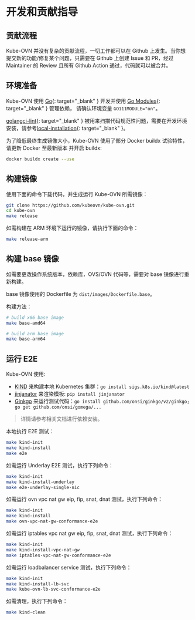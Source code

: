 # 开发和贡献指导

## 贡献流程

Kube-OVN 并没有复杂的贡献流程，一切工作都可以在 Github 上发生。当你想提交新的功能/修复某个问题，只需要在 Github 上创建 Issue 和 PR，经过 Maintainer 的 Review 且所有 Github Action 通过，代码就可以被合并。

## 环境准备

Kube-OVN 使用 [Go](https://golang.org/){: target="_blank" } 开发并使用 [Go Modules](https://github.com/golang/go/wiki/Modules){: target="_blank" } 管理依赖，
请确认环境变量 `GO111MODULE="on"`。

[golangci-lint](https://golangci-lint.run){: target="_blank" } 被用来扫描代码规范性问题，需要在开发环境安装，请参考[local-installation](https://golangci-lint.run/welcome/install/#local-installation){: target="_blank" }。

为了降低最终生成镜像大小，Kube-OVN 使用了部分 Docker buildx 试验特性，请更新 Docker 至最新版本
并开启 buildx:

```bash
docker buildx create --use
```

## 构建镜像

使用下面的命令下载代码，并生成运行 Kube-OVN 所需镜像：

```bash
git clone https://github.com/kubeovn/kube-ovn.git
cd kube-ovn
make release
```

如需构建在 ARM 环境下运行的镜像，请执行下面的命令：

```bash
make release-arm
```

## 构建 base 镜像

如需要更改操作系统版本，依赖库，OVS/OVN 代码等，需要对 base 镜像进行重新构建。

base 镜像使用的 Dockerfile 为 `dist/images/Dockerfile.base`。

构建方法：

```bash
# build x86 base image
make base-amd64

# build arm base image
make base-arm64
```

## 运行 E2E

Kube-OVN 使用:

- [KIND](https://kind.sigs.k8s.io/) 来构建本地 Kubernetes 集群：` go install sigs.k8s.io/kind@latest `
- [jinjanator](https://github.com/kpfleming/jinjanator) 来渲染模板: ` pip install jinjanator `
- [Ginkgo](https://onsi.github.io/ginkgo/) 来运行测试代码：` go install github.com/onsi/ginkgo/v2/ginkgo; go get github.com/onsi/gomega/... `

> 详情请参考相关文档进行依赖安装。

本地执行 E2E 测试：

```bash
make kind-init
make kind-install
make e2e
```

如需运行 Underlay E2E 测试，执行下列命令：

```bash
make kind-init
make kind-install-underlay
make e2e-underlay-single-nic
```

如需运行 ovn vpc nat gw eip, fip, snat, dnat 测试，执行下列命令：

```bash
make kind-init
make kind-install
make ovn-vpc-nat-gw-conformance-e2e
```

如需运行 iptables vpc nat gw eip, fip, snat, dnat 测试，执行下列命令：

```bash
make kind-init
make kind-install-vpc-nat-gw
make iptables-vpc-nat-gw-conformance-e2e
```

如需运行 loadbalancer service 测试，执行下列命令：

```bash
make kind-init
make kind-install-lb-svc
make kube-ovn-lb-svc-conformance-e2e
```

如需清理，执行下列命令：

```bash
make kind-clean
```
